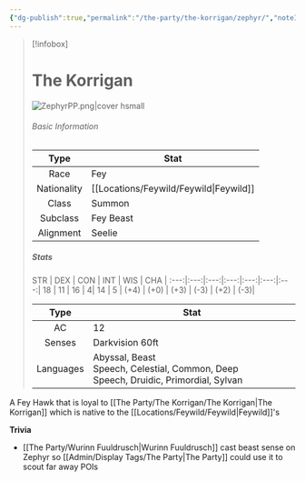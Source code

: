 ```yaml
---
{"dg-publish":true,"permalink":"/the-party/the-korrigan/zephyr/","noteIcon":"","created":"2024-04-29T23:31:20.762+01:00","updated":"2024-12-26T01:05:57.242+00:00"}
---
```


 > [!infobox]
> 
> # The Korrigan 
> ![ZephyrPP.png|cover hsmall](/img/user/Admin/Attachments/ZephyrPP.png)
> ###### Basic Information
> 
>  Type | Stat |
> :----: | --- |
>  Race | Fey |
>  Nationality | [[Locations/Feywild/Feywild\|Feywild]] |
>  Class | Summon |
>  Subclass | Fey Beast |
>  Alignment | Seelie |
>  ##### Stats
>  STR | DEX | CON | INT | WIS | CHA | 
>  :---:|:---:|:---:|:---:|:---:|:---:|:---:| 
>  18 | 11 | 16 | 4|  14 | 5 |
>  (+4) | (+0) | (+3) | (-3) | (+2) | (-3)|
>  
>Type | Stat |
>:---: | --- |
>AC | 12 |
>Senses | Darkvision 60ft |
>Languages | Abyssal, Beast Speech, Celestial, Common, Deep Speech, Druidic, Primordial, Sylvan|

A Fey Hawk that is loyal to [[The Party/The Korrigan/The Korrigan\|The Korrigan]] which is native to the [[Locations/Feywild/Feywild\|Feywild]]'s

**Trivia**
- [[The Party/Wurinn Fuuldrusch\|Wurinn Fuuldrusch]] cast beast sense on Zephyr so [[Admin/Display Tags/The Party\|The Party]] could use it to scout far away POIs